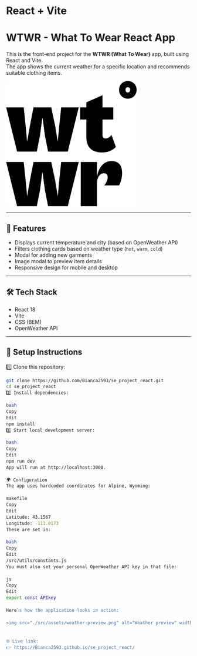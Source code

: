 # React + Vite

# WTWR - What To Wear React App

This is the front-end project for the **WTWR (What To Wear)** app, built using React and Vite.  
The app shows the current weather for a specific location and recommends suitable clothing items.  

![WTWR Screenshot](./src/images/wtwr.svg)

---

## 🌟 Features

- Displays current temperature and city (based on OpenWeather API)
- Filters clothing cards based on weather type (`hot`, `warm`, `cold`)
- Modal for adding new garments
- Image modal to preview item details
- Responsive design for mobile and desktop

---

## 🛠 Tech Stack

- React 18
- Vite
- CSS (BEM)
- OpenWeather API

---

## 🚀 Setup Instructions

1️⃣ Clone this repository:
```bash
git clone https://github.com/Bianca2593/se_project_react.git
cd se_project_react
2️⃣ Install dependencies:

bash
Copy
Edit
npm install
3️⃣ Start local development server:

bash
Copy
Edit
npm run dev
App will run at http://localhost:3000.

🌍 Configuration
The app uses hardcoded coordinates for Alpine, Wyoming:

makefile
Copy
Edit
Latitude: 43.1567
Longitude: -111.0173
These are set in:

bash
Copy
Edit
/src/utils/constants.js
You must also set your personal OpenWeather API key in that file:

js
Copy
Edit
export const APIkey 

Here's how the application looks in action:

<img src="./src/assets/weather-preview.png" alt="Weather preview" width="600" />


🌐 Live link:
👉 https://Bianca2593.github.io/se_project_react/

